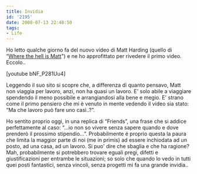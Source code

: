 ```yaml
---
title: Invidia
id: '2195'
date: 2008-07-13 22:48:50
tags:
- Life
---
```


Ho letto qualche giorno fa del nuovo video di Matt Harding (quello di “[Where the hell is Matt](http://www.wherethehellismatt.com)") e ne ho approfittato per rivedere il primo video. Eccolo..

\[youtube bNF\_P281Uu4\]

Leggendo il suo sito si scopre che, a differenza di quanto pensavo, Matt non viaggia per lavoro, anzi, non ha quasi un lavoro. E' solo abile a viaggiare spendendo il meno possibile e arrangiandosi alla bene e megio. E' strano come il primo pensiero che mi è venuto in mente vedendo il video sia stato: “Ma che lavoro può fare uno casì..?”.

Ho sentito proprio oggi, in una replica di “Friends”, una frase che si addice perfettamente al caso: “…io non so vivere senza sapere quando e dove prenderò il prossimo stipendio…”. Probabilmente é proprio questa la paura che limita la maggior parte di noi (me in primis) ad essere inchiodata ad un posto, ad una casa, ad un lavoro. Si puo' dire che sbaglia e che ha ragione? Mah, probabilmente si potrebbero trovare eguali pregi, difetti e giustificazioni per entrambe le situazioni; so solo che quando lo vedo in tutti quei posti fantastici, senza vincoli, senza progetti mi fa una grande invidia..